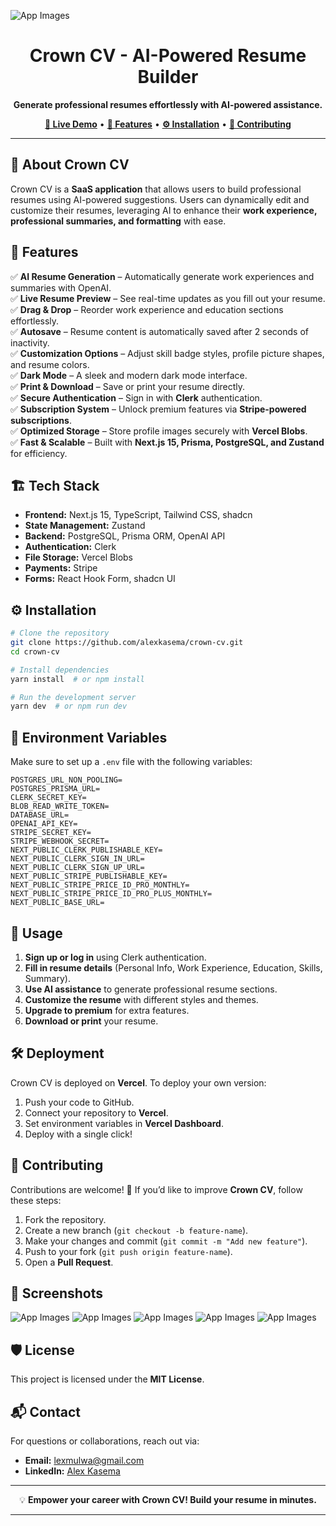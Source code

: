 ![App Images](./public/Logo1.png)

<h1 align="center">Crown CV - AI-Powered Resume Builder</h1>

<p align="center">
  <b>Generate professional resumes effortlessly with AI-powered assistance.</b>
</p>

<p align="center">
  <a href="https://crown-cv.vercel.app/" target="_blank"><b>🔗 Live Demo</b></a> •
  <a href="#features"><b>🚀 Features</b></a> •
  <a href="#installation"><b>⚙️ Installation</b></a> •
  <a href="#contributing"><b>🤝 Contributing</b></a>
</p>

---

## 🌟 About Crown CV

Crown CV is a **SaaS application** that allows users to build professional resumes using AI-powered suggestions. Users can dynamically edit and customize their resumes, leveraging AI to enhance their **work experience, professional summaries, and formatting** with ease.

## 🚀 Features

✅ **AI Resume Generation** – Automatically generate work experiences and summaries with OpenAI.  
✅ **Live Resume Preview** – See real-time updates as you fill out your resume.  
✅ **Drag & Drop** – Reorder work experience and education sections effortlessly.  
✅ **Autosave** – Resume content is automatically saved after 2 seconds of inactivity.  
✅ **Customization Options** – Adjust skill badge styles, profile picture shapes, and resume colors.  
✅ **Dark Mode** – A sleek and modern dark mode interface.  
✅ **Print & Download** – Save or print your resume directly.  
✅ **Secure Authentication** – Sign in with **Clerk** authentication.  
✅ **Subscription System** – Unlock premium features via **Stripe-powered subscriptions**.  
✅ **Optimized Storage** – Store profile images securely with **Vercel Blobs**.  
✅ **Fast & Scalable** – Built with **Next.js 15, Prisma, PostgreSQL, and Zustand** for efficiency.

## 🏗️ Tech Stack

- **Frontend:** Next.js 15, TypeScript, Tailwind CSS, shadcn
- **State Management:** Zustand
- **Backend:** PostgreSQL, Prisma ORM, OpenAI API
- **Authentication:** Clerk
- **File Storage:** Vercel Blobs
- **Payments:** Stripe
- **Forms:** React Hook Form, shadcn UI

## ⚙️ Installation

```bash
# Clone the repository
git clone https://github.com/alexkasema/crown-cv.git
cd crown-cv

# Install dependencies
yarn install  # or npm install

# Run the development server
yarn dev  # or npm run dev
```

## 📜 Environment Variables

Make sure to set up a `.env` file with the following variables:

```plaintext
POSTGRES_URL_NON_POOLING=
POSTGRES_PRISMA_URL=
CLERK_SECRET_KEY=
BLOB_READ_WRITE_TOKEN=
DATABASE_URL=
OPENAI_API_KEY=
STRIPE_SECRET_KEY=
STRIPE_WEBHOOK_SECRET=
NEXT_PUBLIC_CLERK_PUBLISHABLE_KEY=
NEXT_PUBLIC_CLERK_SIGN_IN_URL=
NEXT_PUBLIC_CLERK_SIGN_UP_URL=
NEXT_PUBLIC_STRIPE_PUBLISHABLE_KEY=
NEXT_PUBLIC_STRIPE_PRICE_ID_PRO_MONTHLY=
NEXT_PUBLIC_STRIPE_PRICE_ID_PRO_PLUS_MONTHLY=
NEXT_PUBLIC_BASE_URL=
```

## 📌 Usage

1. **Sign up or log in** using Clerk authentication.
2. **Fill in resume details** (Personal Info, Work Experience, Education, Skills, Summary).
3. **Use AI assistance** to generate professional resume sections.
4. **Customize the resume** with different styles and themes.
5. **Upgrade to premium** for extra features.
6. **Download or print** your resume.

## 🛠️ Deployment

Crown CV is deployed on **Vercel**. To deploy your own version:

1. Push your code to GitHub.
2. Connect your repository to **Vercel**.
3. Set environment variables in **Vercel Dashboard**.
4. Deploy with a single click!

## 📖 Contributing

Contributions are welcome! 🚀 If you’d like to improve **Crown CV**, follow these steps:

1. Fork the repository.
2. Create a new branch (`git checkout -b feature-name`).
3. Make your changes and commit (`git commit -m "Add new feature"`).
4. Push to your fork (`git push origin feature-name`).
5. Open a **Pull Request**.

## 📸 Screenshots

![App Images](./public/HomePage.png)
![App Images](./public/ResumesPage.png)
![App Images](./public/ResumeDesign.png)
![App Images](./public/SubscriptionDialog.png)
![App Images](./public/resumePreview.png)

## 🛡️ License

This project is licensed under the **MIT License**.

## 📬 Contact

For questions or collaborations, reach out via:

- **Email:** lexmulwa@gmail.com
- **LinkedIn:** [Alex Kasema](https://www.linkedin.com/in/alexkasema/)

---

<p align="center">💡 <b>Empower your career with Crown CV! Build your resume in minutes.</b></p>

---
